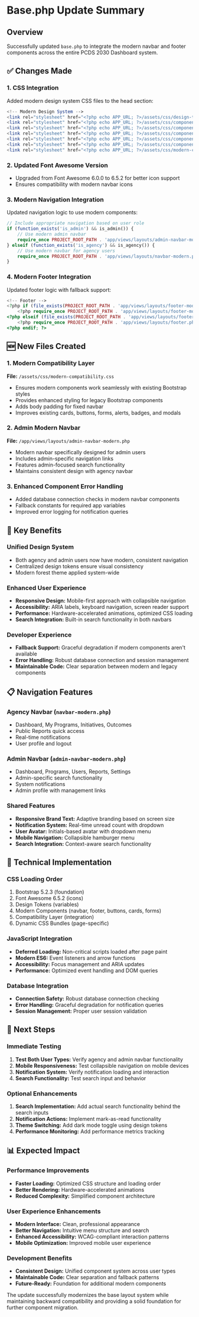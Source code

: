 # Base.php Update Summary

## Overview
Successfully updated `base.php` to integrate the modern navbar and footer components across the entire PCDS 2030 Dashboard system.

## ✅ Changes Made

### 1. **CSS Integration**
Added modern design system CSS files to the head section:
```php
<!-- Modern Design System -->
<link rel="stylesheet" href="<?php echo APP_URL; ?>/assets/css/design-tokens.css">
<link rel="stylesheet" href="<?php echo APP_URL; ?>/assets/css/components/navbar-modern.css">
<link rel="stylesheet" href="<?php echo APP_URL; ?>/assets/css/components/footer-modern.css">
<link rel="stylesheet" href="<?php echo APP_URL; ?>/assets/css/components/buttons-modern.css">
<link rel="stylesheet" href="<?php echo APP_URL; ?>/assets/css/components/cards-modern.css">
<link rel="stylesheet" href="<?php echo APP_URL; ?>/assets/css/components/forms-modern.css">
<link rel="stylesheet" href="<?php echo APP_URL; ?>/assets/css/modern-compatibility.css">
```

### 2. **Updated Font Awesome Version**
- Upgraded from Font Awesome 6.0.0 to 6.5.2 for better icon support
- Ensures compatibility with modern navbar icons

### 3. **Modern Navigation Integration**
Updated navigation logic to use modern components:
```php
// Include appropriate navigation based on user role
if (function_exists('is_admin') && is_admin()) {
    // Use modern admin navbar
    require_once PROJECT_ROOT_PATH . 'app/views/layouts/admin-navbar-modern.php';
} elseif (function_exists('is_agency') && is_agency()) {
    // Use modern navbar for agency users
    require_once PROJECT_ROOT_PATH . 'app/views/layouts/navbar-modern.php';
}
```

### 4. **Modern Footer Integration**
Updated footer logic with fallback support:
```php
<!-- Footer -->
<?php if (file_exists(PROJECT_ROOT_PATH . 'app/views/layouts/footer-modern.php')): ?>
    <?php require_once PROJECT_ROOT_PATH . 'app/views/layouts/footer-modern.php'; ?>
<?php elseif (file_exists(PROJECT_ROOT_PATH . 'app/views/layouts/footer.php')): ?>
    <?php require_once PROJECT_ROOT_PATH . 'app/views/layouts/footer.php'; ?>
<?php endif; ?>
```

## 🆕 New Files Created

### 1. **Modern Compatibility Layer**
**File:** `/assets/css/modern-compatibility.css`
- Ensures modern components work seamlessly with existing Bootstrap styles
- Provides enhanced styling for legacy Bootstrap components
- Adds body padding for fixed navbar
- Improves existing cards, buttons, forms, alerts, badges, and modals

### 2. **Admin Modern Navbar**
**File:** `/app/views/layouts/admin-navbar-modern.php`
- Modern navbar specifically designed for admin users
- Includes admin-specific navigation links
- Features admin-focused search functionality
- Maintains consistent design with agency navbar

### 3. **Enhanced Component Error Handling**
- Added database connection checks in modern navbar components
- Fallback constants for required app variables
- Improved error logging for notification queries

## 🎯 Key Benefits

### **Unified Design System**
- Both agency and admin users now have modern, consistent navigation
- Centralized design tokens ensure visual consistency
- Modern forest theme applied system-wide

### **Enhanced User Experience**
- **Responsive Design:** Mobile-first approach with collapsible navigation
- **Accessibility:** ARIA labels, keyboard navigation, screen reader support
- **Performance:** Hardware-accelerated animations, optimized CSS loading
- **Search Integration:** Built-in search functionality in both navbars

### **Developer Experience**
- **Fallback Support:** Graceful degradation if modern components aren't available
- **Error Handling:** Robust database connection and session management
- **Maintainable Code:** Clear separation between modern and legacy components

## 📋 Navigation Features

### **Agency Navbar** (`navbar-modern.php`)
- Dashboard, My Programs, Initiatives, Outcomes
- Public Reports quick access
- Real-time notifications
- User profile and logout

### **Admin Navbar** (`admin-navbar-modern.php`)
- Dashboard, Programs, Users, Reports, Settings
- Admin-specific search functionality
- System notifications
- Admin profile with management links

### **Shared Features**
- **Responsive Brand Text:** Adaptive branding based on screen size
- **Notification System:** Real-time unread count with dropdown
- **User Avatar:** Initials-based avatar with dropdown menu
- **Mobile Navigation:** Collapsible hamburger menu
- **Search Integration:** Context-aware search functionality

## 🔧 Technical Implementation

### **CSS Loading Order**
1. Bootstrap 5.2.3 (foundation)
2. Font Awesome 6.5.2 (icons)
3. Design Tokens (variables)
4. Modern Components (navbar, footer, buttons, cards, forms)
5. Compatibility Layer (integration)
6. Dynamic CSS Bundles (page-specific)

### **JavaScript Integration**
- **Deferred Loading:** Non-critical scripts loaded after page paint
- **Modern ES6:** Event listeners and arrow functions
- **Accessibility:** Focus management and ARIA updates
- **Performance:** Optimized event handling and DOM queries

### **Database Integration**
- **Connection Safety:** Robust database connection checking
- **Error Handling:** Graceful degradation for notification queries
- **Session Management:** Proper user session validation

## 🚀 Next Steps

### **Immediate Testing**
1. **Test Both User Types:** Verify agency and admin navbar functionality
2. **Mobile Responsiveness:** Test collapsible navigation on mobile devices
3. **Notification System:** Verify notification loading and interaction
4. **Search Functionality:** Test search input and behavior

### **Optional Enhancements**
1. **Search Implementation:** Add actual search functionality behind the search inputs
2. **Notification Actions:** Implement mark-as-read functionality
3. **Theme Switching:** Add dark mode toggle using design tokens
4. **Performance Monitoring:** Add performance metrics tracking

## 📊 Expected Impact

### **Performance Improvements**
- **Faster Loading:** Optimized CSS structure and loading order
- **Better Rendering:** Hardware-accelerated animations
- **Reduced Complexity:** Simplified component architecture

### **User Experience Enhancements**
- **Modern Interface:** Clean, professional appearance
- **Better Navigation:** Intuitive menu structure and search
- **Enhanced Accessibility:** WCAG-compliant interaction patterns
- **Mobile Optimization:** Improved mobile user experience

### **Development Benefits**
- **Consistent Design:** Unified component system across user types
- **Maintainable Code:** Clear separation and fallback patterns
- **Future-Ready:** Foundation for additional modern components

The update successfully modernizes the base layout system while maintaining backward compatibility and providing a solid foundation for further component migration.